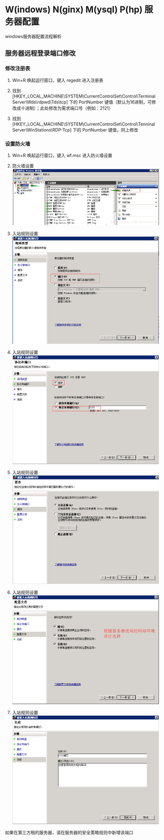 # W(indows) N(ginx) M(ysql) P(hp) 服务器配置

windows服务器配置流程解析


## 服务器远程登录端口修改

### 修改注册表

  1. Win+R 唤起运行窗口，键入 regedit 进入注册表

  2. 找到 [HKEY_LOCAL_MACHINE\SYSTEM\CurrentControlSet\Control\Terminal Server\Wds\rdpwd\Tds\tcp] 下的 PortNumber 键值（默认为16进制，可修改成十进制）；此处修改为需求端口号（例如：2121）

  3. 找到 [HKEY_LOCAL_MACHINE\SYSTEM\CurrentControlSet\Control\Tenninal Server\WinStations\RDP-Tcp] 下的 PortNumber 键值，同上修改


### 设置防火墙

  1. Win+R 唤起运行窗口，键入 wf.msc 进入防火墙设置

  2. 防火墙设置
  ![](./static/1.png '1')

  3. 入站规则设置<br/>
  ![](./static/2.png '2')

  4. 入站规则设置<br/>
  ![](./static/3.png '3')

  5. 入站规则设置<br/>
  ![](./static/4.png '4')

  6. 入站规则设置<br/>
  ![](./static/5.png '5')

  7. 入站规则设置<br/>
  ![](./static/6.png '6')


如果在第三方租的服务器，请在服务器的安全策略规则中新增该端口